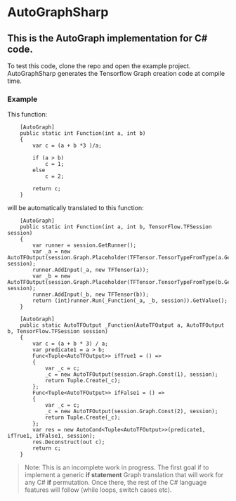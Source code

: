 # AutoGraphSharp

## This is the AutoGraph implementation for C# code. 

To test this code, clone the repo and open the example project. AutoGraphSharp generates the Tensorflow Graph creation code at compile time. 

### Example

This function:

        [AutoGraph]
        public static int Function(int a, int b)
        {
            var c = (a + b *3 )/a;

            if (a > b)
                c = 1;
            else
                c = 2;

            return c;
        }

will be automatically translated to this function:

        [AutoGraph]
        public static int Function(int a, int b, TensorFlow.TFSession session)
        {
            var runner = session.GetRunner();
            var _a = new AutoTFOutput(session.Graph.Placeholder(TFTensor.TensorTypeFromType(a.GetType())), session);
            runner.AddInput(_a, new TFTensor(a));
            var _b = new AutoTFOutput(session.Graph.Placeholder(TFTensor.TensorTypeFromType(b.GetType())), session);
            runner.AddInput(_b, new TFTensor(b));
            return (int)runner.Run(_Function(_a, _b, session)).GetValue();
        }

        [AutoGraph]
        public static AutoTFOutput _Function(AutoTFOutput a, AutoTFOutput b, TensorFlow.TFSession session)
        {
            var c = (a + b * 3) / a;
            var predicate1 = a > b;
            Func<Tuple<AutoTFOutput>> ifTrue1 = () =>
            {
                var _c = c;
                _c = new AutoTFOutput(session.Graph.Const(1), session);
                return Tuple.Create(_c);
            };
            Func<Tuple<AutoTFOutput>> ifFalse1 = () =>
            {
                var _c = c;
                _c = new AutoTFOutput(session.Graph.Const(2), session);
                return Tuple.Create(_c);
            };
            var res = new AutoCond<Tuple<AutoTFOutput>>(predicate1, ifTrue1, ifFalse1, session);
            res.Deconstruct(out c);
            return c;
        }
        
>Note: This is an incomplete work in progress. The first goal if to implement a generic **if statement** Graph translation that will work for any C# **if** permutation. Once there, the rest of the C# language features will follow (while loops, switch cases etc).
